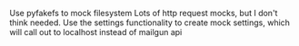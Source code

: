 Use pyfakefs to mock filesystem
Lots of http request mocks, but I don't think needed. Use the settings functionality to create mock settings, which will call out to localhost instead of mailgun api
